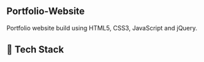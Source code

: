 ## Portfolio-Website
Portfolio website build using HTML5, CSS3, JavaScript and jQuery.




## 📌 Tech Stack


